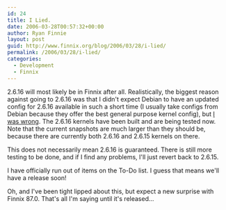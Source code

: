 ```yaml
---
id: 24
title: I Lied.
date: 2006-03-28T00:57:32+00:00
author: Ryan Finnie
layout: post
guid: http://www.finnix.org/blog/2006/03/28/i-lied/
permalink: /2006/03/28/i-lied/
categories:
  - Development
  - Finnix
---
```

2.6.16 will most likely be in Finnix after all. Realistically, the biggest reason against going to 2.6.16 was that I didn't expect Debian to have an updated config for 2.6.16 available in such a short time (I usually take configs from Debian because they offer the best general purpose kernel config), but [I was wrong](http://packages.debian.org/linux-source-2.6.16). The 2.6.16 kernels have been built and are being tested now. Note that the current snapshots are much larger than they should be, because there are currently both 2.6.16 and 2.6.15 kernels on there.

This does not necessarily mean 2.6.16 is guaranteed. There is still more testing to be done, and if I find any problems, I'll just revert back to 2.6.15.

I have officially run out of items on the To-Do list. I guess that means we'll have a release soon!

Oh, and I've been tight lipped about this, but expect a new surprise with Finnix 87.0. That's all I'm saying until it's released...
